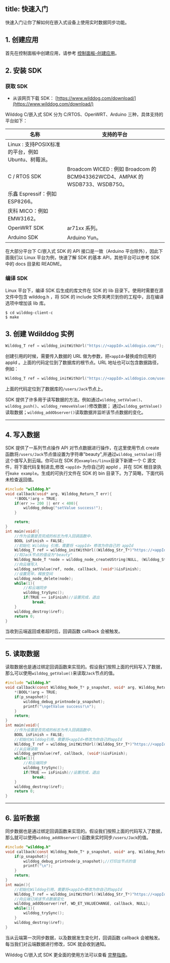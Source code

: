 
title: 快速入门
---

快速入门让你了解如何在嵌入式设备上使用实时数据同步功能。

## 1. 创建应用

首先在控制面板中创建应用，请参考 [控制面板-创建应用](/console/creat.html)。

## 2. 安装 SDK

### 获取 SDK

- 从该网页下载 SDK： [https://www.wilddog.com/download/](https://www.wilddog.com/download/)

Wilddog C/嵌入式 SDK 分为 C/RTOS、OpenWRT、Arduino 三种，具体支持的平台如下：

名称 | 支持的平台
---- | ----
 | Linux : 支持POSIX标准的平台，例如 Ubuntu、树莓派。
C / RTOS SDK | Broadcom WICED : 例如 Broadcom 的 BCM943362WCD4、AMPAK 的 WSDB733、WSDB750。
 | 乐鑫 Espressif：例如 ESP8266。
 | 庆科 MICO：例如 EMW3162。
OpenWRT SDK | ar71xx 系列。
Arduino SDK | Arduino Yun。

在大部分平台下 C/嵌入式 SDK 的 API 接口是一致（Arduino 平台除外），因此下面我们以 Linux 平台为例，快速了解 SDK 的基本 API，其他平台可以参考 SDK 中的 docs 目录和 README。

### 编译 SDK

Linux 平台下，编译 SDK 后生成的库文件在 SDK 的 lib 目录下。使用时需要在源文件中包含 wilddog.h ，将 SDK 的 include 文件夹拷贝到你的工程中，且在编译选项中增加该 lib 库。

    $ cd wilddog-client-c
    $ make 


## 3. 创建 Wdilddog 实例

```c
Wilddog_T ref = wilddog_initWithUrl("https://<appId>.wilddogio.com/");
```
创建引用的时候，需要传入数据的 URL 做为参数，把`<appId>`替换成你应用的 appId 。上面的代码定位到了数据库的根节点。URL 地址也可以包含数据路径，例如：
```c
Wilddog_T ref = wilddog_initWithUrl("https://<appId>.wilddogio.com/users/Jack");
```
上面的代码定位到了数据库的`/users/Jack`节点上。

SDK 提供了许多用于读写数据的方法。例如通过`wilddog_setValue()`、`wilddog_push()`、`wilddog_removeValue()`修改数据； 通过`wilddog_getValue()`读取数据；`wilddog_addObserver()`读取数据并监听该节点数据的变化。

<hr>

## 4. 写入数据

SDK 提供了一系列节点操作 API 对节点数据进行操作，在这里使用节点 create 函数将`/users/Jack`节点值设置为字符串"beauty",并通过`wilddog_setValue()`将这个值写入到云端。你可以在 SDK 的`examples/linux`目录下新建一个 C 源文件，将下面代码复制进去,修改 `<appId>` 为你自己的 appId ，并在 SDK 根目录执行`make example`。生成的可执行文件在 SDK 的 bin 目录下。为了简略，下面代码未检查返回值。
```c
#include "wilddog.h"
void callback(void* arg, Wilddog_Return_T err){
    *(BOOL*)arg = TRUE;
    if(err >= 200 || err < 400){
        wilddog_debug("setValue success!");
    }

    return;
}
int main(void){
    //作为设置是否完成的标志为传入回调函数中.
    BOOL isFinish = FALSE;
    //初始化 Wilddog 引用，需要将 <appId> 修改为你自己的 appId
    Wilddog_T ref = wilddog_initWithUrl((Wilddog_Str_T*)"https://<appId>.wilddogio.com/users/Jack");
    //将Jack节点的值设为"beauty"
    Wilddog_Node_T *node = wilddog_node_createUString(NULL, (Wilddog_Str_T*)"beauty");
    //向云端写入
    wilddog_setValue(ref, node, callback, (void*)&isFinish);
    //设置完毕，释放空间
    wilddog_node_delete(node);
    while(1){
        //和云端同步
        wilddog_trySync();
        if(TRUE == isFinish)//设置完成，退出
            break;
    }
    wilddog_destroy(&ref);
    return 0;
}
```
当收到云端返回或者超时后，回调函数 callback 会被触发。

<hr>

## 5. 读取数据

读取数据也是通过绑定回调函数来实现的。假设我们按照上面的代码写入了数据，那么可以使用`wilddog_getValue()`来读取`Jack`节点的值。
```c
#include "wilddog.h"
void callback(const Wilddog_Node_T* p_snapshot, void* arg, Wilddog_Return_T err){
    *(BOOL*)arg = TRUE;
    if(p_snapshot){
        wilddog_debug_printnode(p_snapshot);
        printf("\ngetValue success!\n");
    }
    return;
}
int main(void){
    //作为设置是否完成的标志为传入回调函数中.
    BOOL isFinish = FALSE;
    //初始化Wilddog引用，需要将<appId>修改为你自己的appId
    Wilddog_T ref = wilddog_initWithUrl((Wilddog_Str_T*)"https://<appId>.wilddogio.com/users/Jack");
    //从云端读取
    wilddog_getValue(ref, callback, (void*)&isFinish);
    while(1){
        //和云端同步
        wilddog_trySync();
        if(TRUE == isFinish)//设置完成，退出
            break;
    }
    wilddog_destroy(&ref);
    return 0;
}
```
<hr>

## 6. 监听数据

同步数据也是通过绑定回调函数来实现的。假设我们按照上面的代码写入了数据，那么就可以使用`widdog_addObserver()`函数来实时同步`/users/Jack`的值。
```c
#include "wilddog.h"
void callback(const Wilddog_Node_T* p_snapshot, void* arg, Wilddog_Return_T err){
    if(p_snapshot){
        wilddog_debug_printnode(p_snapshot);//打印出节点的值
        printf("\n");
    }
    return;
}
int main(){
    //初始化Wilddog引用，需要将<appId>修改为你自己的appId
    Wilddog_T ref = wilddog_initWithUrl((Wilddog_Str_T*)"https://<appId>.wilddogio.com/users/Jack");
    //向云端订阅该节点数据变化
    wilddog_addObserver(ref, WD_ET_VALUECHANGE, callback, NULL);
    while(1){
        wilddog_trySync();
    }
    wilddog_destroy(&ref);
}
```
当从云端第一次同步数据，以及数据发生变化时，回调函数 callback 会被触发。每当我们对云端数据进行修改，SDK 就会收到通知。

 Wilddog C/嵌入式 SDK 更全面的使用方法可以查看 [完整指南](/guide/sync/c/config-and-porting.html)。
